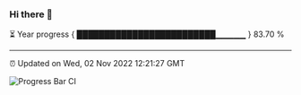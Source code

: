 ### Hi there 👋

⏳ Year progress { █████████████████████████▁▁▁▁▁ } 83.70 %

---

⏰ Updated on Wed, 02 Nov 2022 12:21:27 GMT

![Progress Bar CI](https://github.com/Shyam-Makwana/GitHub-Actions-Demo/workflows/Progress%20Bar%20CI/badge.svg)
